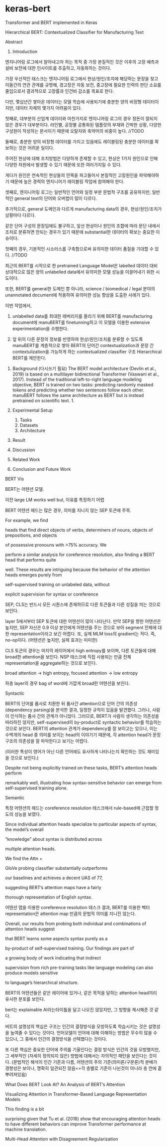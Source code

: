 # keras-bert
Transformer and BERT implemented in Keras

Hierarchical BERT: Contextualized Classifier for Manufacturing Text



Abstract



1. Introduction

엔지니어링 로그에서 알아내고자 하는 목적 중 가장 본질적인 것은 이후의 고장 예측과 설비 보전에 대한 인사이트를 추출하고, 자동화하는 것이다. 

가장 우선적인 태스크는 엔지니어링 로그에서 현상/원인/조치에 해당하는 문장을 찾고 이들간의 연관 관계를 규명해, 경고장은 자동 보전, 중고장에 필요한 인력의 판단 소요를 줄임으로서 결과적으로 고장률과 인건비 감소를 목표로 한다.

다만, 몇십년간 쌓아온 데이터는 모델 학습에 사용되기에 충분한 양의 비정형 데이터이지만, 데이터 자체의 몇가지 어려움이 있다.

첫째로, 대부분의 산업계 데이터와 마찬가지로 엔지니어링 로그의 경우 정돈이 잘되지 않은 경우가 대부분이다. 라인별, 공정별 공통화된 템플릿의 부재와 긴박한 상황, 다양한 구성원이 작성하는 문서이기 때문에 오탈자와 축약어의 비중이 높다. //TODO

둘째로, 충분한 양의 비정형 데이터를 가지고 있음에도 레이블링된 충분한 데이터를 확보하는 것은 어려운 일이다.

주어진 현상에 대해 조치방법은 다양하게 존재할 수 있고, 현상은 1가지 원인으로 인해 다양한 차원에서 발생할 수 있기 때문에 또한 여러가지일 수 있다. 

게다가 원인은 연속적인 현상들의 안쪽을 파고들어서 본질적인 고장원인을 파악해야하기 때문에 높은 경력의 엔지니어가 레이블링 작업에 참여해야 한다.

셋째로, 엔지니어링 로그는 일반적인 언어와 일정 부분 문법적 구조를 공유하지만, 일반적인 general text의 단어와 오버랩이 많이 다르다.

추가적으로, general 도메인과 다르게 manufacturing data의 경우, 현상/원인/조치가 상황마다 다르다. 

같은 단어 구성의 문장임에도 불구하고, 앞선 현상이나 원인의 조합에 따라 문단 내에서 조치로 분류하면 안되는 경우가 있기 때문에 substantial한 데이터의 확보는 중요한 이슈이다. 

첫째의 경우, 기본적인 시소러스를 구축함으로써 유의미한 데이터 품질을 기대할 수 있다. //TODO

최근의 BERT를 시작으로 한 pretrained Language Model은 labelled 데이터 대비 상대적으로 많은 양의 unlabelled data에서 유의미한 모델 성능을 이끌어내기 위한 시도이다.

또한, BERT를 general한 도메인 뿐 아니라, science / biomedical / legal 분야의 unannotated document에 적용하여 유의미한 성능 향상을 도출한 사례가 있다.

이번 작업에서, 

1) unlabelled data를 최대한 레버리지를 올리기 위해 BERT를 manufacturing document에 manuBERT를 finetunning하고 이 모델을 이용한 extensive experimentation을 수행한다.

2) 앞 뒤의 다른 문장의 정보를 반영하여 현상/원인/조치를 분류할 수 있도록 manuBERT를 계층적으로 쌓아 BERT의 단어간 contextualization과 문장 간 contextulization을 가능하게 하는 contextualized classifier 구조 Hierarchical BERT를 제안한다.



1. Background (다시쓰기 필요)
   The BERT model architecture (Devlin et al., 2019) is based on a multilayer bidirectional Transformer (Vaswani et al., 2017). Instead of the traditional left-to-right language modeling objective, BERT is trained on two tasks: predicting randomly masked tokens and predicting
   whether two sentences follow each other. manuBERT follows the same architecture as BERT but is
   instead pretrained on scientific text.
   1. 



1. Experimental Setup
   1. Tasks
   2. Datasets
   3. Architecture
       
2. Result



1. Discussion



1. Related Work



1. Conclusion and Future Work


BERT Vis

BERT는 어텐션 모델.

이전 large LM works well but, 이유를 특정하기 어렵

BERT 어텐션 헤드는 많은 경우, 의미를 지니지 않는 SEP 토큰에 주목. 

For example, we find

heads that find direct objects of verbs, determiners of nouns, objects of prepositions, and objects

of possessive pronouns with >75% accuracy. We

perform a similar analysis for coreference resolution, also finding a BERT head that performs quite

well. These results are intriguing because the behavior of the attention heads emerges purely from

self-supervised training on unlabeled data, without

explicit supervision for syntax or coreference



SEP, CLS는 반드시 모든 시퀀스에 존재하므로 다른 토큰들과 다른 성질을 띄는 것으로 보인다.

layer 5에서부터 SEP 토큰에 대한 어텐션이 많이 나타난다. 만약 SEP을 향한 어텐션은 높지만, SEP 자신은 0.9 이상 본인에게 어텐션을 주는 것으로 보아 segment 전체에 대한 representation이라고 보긴 어렵다. 또, 실제 MLM loss의 gradient는 적다. 즉, no-op이다. (어텐션은 높지만, 실제 효과는 미미한)

CLS 토큰의 경우는 마지막 레이어에서 high entropy를 보이며, 다른 토큰들에 대해 broad한 attention을 보인다. NSP 태스크에 직접 사용되는 만큼 전체 representation을 aggregate하는 것으로 보인다.



broad attention -> high entropy, focused attention -> low entropy

하층 layer의 경우 bag of word에 가깝게 broad한 어텐션을 보인다. 

Syntactic

BERT의 단어를 품사로 치환한 뒤 품사간 attention으로 단어 간의 의존성(dependency parsing)을 분석한 결과, 일정한 규칙이 있음을 발견했다. 그러나, 사람이 인식하는 품사 간의 관계가 아니었다. 그러므로, BERT가 사람이 생각하는 의존성을 따라하진 않지만, self-supervised의 by-product로 syntactic behavior를 학습하는 것으로 보인다. BERT의 attention 관계가 dependency를 잘 보이고는 있으나, 이는 수백개의 head 중 의미를 보이는 head의 이야기기 때문에, 각 attention head가 문장 구조의 의존성을 잘 파악한다고 보기는 어렵다. 

(이러한 특성이 영어가 아닌 다른 언어에도 유사하게 나타나는지 확인하는 것도 재미있을 것으로 보인다.)

Despite not being explicitly trained on these tasks, BERT’s attention heads perform

remarkably well, illustrating how syntax-sensitive behavior can emerge from self-supervised training alone.

Semantic

특정 어텐션의 헤드는 coreference resolution 태스크에서 rule-based에 근접할 정도의 성능을 보였다.

Since individual attention heads specialize to particular aspects of syntax, the model’s overall

“knowledge” about syntax is distributed across

multiple attention heads.

We find the Attn +

GloVe probing classifier substantially outperforms

our baselines and achieves a decent UAS of 77,

suggesting BERT’s attention maps have a fairly

thorough representation of English syntax.

 어텐션 맵을 이용한 coreference resolution 태스크 결과, BERT를 이용한 벡터 representation은 attention map 만큼의 문법적 의미를 지니진 않는다. 



Overall, our results from probing both individual and combinations of attention heads suggest

that BERT learns some aspects syntax purely as a

by-product of self-supervised training. Our findings are part of

a growing body of work indicating that indirect

supervision from rich pre-training tasks like language modeling can also produce models sensitive

to language’s hierarchical structure.

BERT의 어텐션들은 같은 레이어에 있거나, 같은 목적을 달하는 attention head끼리 유사한 분포를 보인다. 



bert는 explainable AI라는타이틀을 달고 나오진 않았지만, 그 방향을 제시해준 것 같다. 

버트의 설명성의 핵심은 구조는 인간의 결정방식을 모방하도록 학습시키는 것은 설명성을 높여줄 수 있다는 것이다. 언어모델이 언어에 대해 이해하는 방법은 무수히 많을 수 있으나, 그 중에서 인간의 결정방식을 선택했다는 것이다.

또 다른 핵심은 중요한 단어에 주의를 기울인다는 결정 방식은 인간의 것을 모방했지만, 그 세부적인 (자세히 정의되지 않은) 방법에 대해서는 자의적인 패턴을 보인다는 것이다. (문법적인 해석이 인간 기준과 다름, 어텐션의 주의 기준(의미론/구문론)적 분배가 경향성은 보이나, 명확히 일관되진 않음==각 층별로 기준이 나뉜것이 아니라 층 안에 흩뿌려져있음)



What Does BERT Look At? An Analysis of BERT’s Attention

Visualizing Attention in Transformer-Based Language Representation Models



This finding is a bit

surprising given that Tu et al. (2018) show that encouraging attention heads to have different behaviors can improve Transformer performance at machine translation.

Multi-Head Attention with Disagreement Regularization


